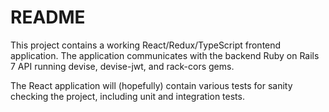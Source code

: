 # README

This project contains a working React/Redux/TypeScript frontend application. The application communicates with the backend Ruby on Rails 7 API running devise, devise-jwt, and rack-cors gems.

The React application will (hopefully) contain various tests for sanity checking the project, including unit and integration tests.
